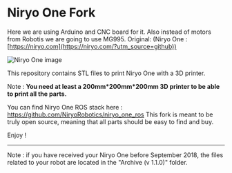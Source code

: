 # Niryo One Fork


Here we are using Arduino and CNC board for it. Also instead of motors from Robotis we are going to use MG995. 
Original: (Niryo One : [https://niryo.com](https://niryo.com/?utm_source=github))

![Niryo One image](https://niryo.com/wp-content/uploads/2018/09/niryo_one_with_gripper1.jpg)

This repository contains STL files to print Niryo One with a 3D printer.

Note : **You need at least a 200mm\*200mm\*200mm 3D printer to be able to print all the parts.**

You can find Niryo One ROS stack here : https://github.com/NiryoRobotics/niryo_one_ros 
This fork is meant to be truly open source, meaning that all parts should be easy to find and buy. 

Enjoy !

---

Note : if you have received your Niryo One before September 2018, the files related to your robot are located in the "Archive (v 1.1.0)" folder.
